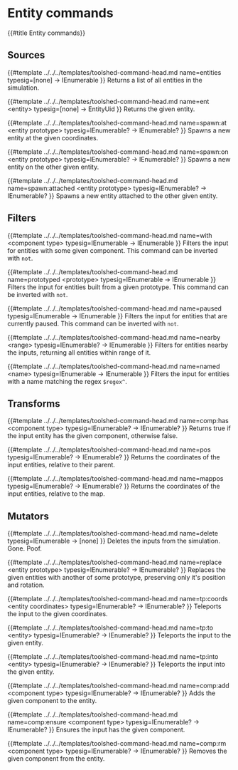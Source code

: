 # Entity commands
{{#title Entity commands}}

## Sources
{{#template 
    ../../../templates/toolshed-command-head.md
    name=entities
    typesig=[none] -> IEnumerable<EntityUid>
}}
Returns a list of all entities in the simulation.

{{#template 
    ../../../templates/toolshed-command-head.md
    name=ent &lt;entity&gt;
    typesig=[none] -> EntityUid
}}
Returns the given entity.

{{#template 
    ../../../templates/toolshed-command-head.md
    name=spawn:at &lt;entity prototype&gt;
    typesig=IEnumerable?<EntityCoordinates> -> IEnumerable?<EntityUid>
}}
Spawns a new entity at the given coordinates.

{{#template 
    ../../../templates/toolshed-command-head.md
    name=spawn:on &lt;entity prototype&gt;
    typesig=IEnumerable?<EntityUid> -> IEnumerable?<EntityUid>
}}
Spawns a new entity on the other given entity.

{{#template 
    ../../../templates/toolshed-command-head.md
    name=spawn:attached &lt;entity prototype&gt;
    typesig=IEnumerable?<EntityUid> -> IEnumerable?<EntityUid>
}}
Spawns a new entity attached to the other given entity.

## Filters
{{#template 
    ../../../templates/toolshed-command-head.md
    name=with &lt;component type&gt;
    typesig=IEnumerable<EntityUid> -> IEnumerable<EntityUid>
}}
Filters the input for entities with some given component.
This command can be inverted with `not`.

{{#template 
    ../../../templates/toolshed-command-head.md
    name=prototyped &lt;prototype&gt;
    typesig=IEnumerable<EntityUid> -> IEnumerable<EntityUid>
}}
Filters the input for entities built from a given prototype.
This command can be inverted with `not`.

{{#template 
    ../../../templates/toolshed-command-head.md
    name=paused
    typesig=IEnumerable<EntityUid> -> IEnumerable<EntityUid>
}}
Filters the input for entities that are currently paused.
This command can be inverted with `not`.

{{#template 
    ../../../templates/toolshed-command-head.md
    name=nearby &lt;range&gt;
    typesig=IEnumerable?<EntityUid> -> IEnumerable<EntityUid>
}}
Filters for entities nearby the inputs, returning all entities within range of it.

{{#template 
    ../../../templates/toolshed-command-head.md
    name=named &lt;name&gt;
    typesig=IEnumerable<EntityUid> -> IEnumerable<EntityUid>
}}
Filters the input for entities with a name matching the regex `$regex^`.

## Transforms
{{#template 
    ../../../templates/toolshed-command-head.md
    name=comp:has &lt;component type&gt;
    typesig=IEnumerable?<EntityUid> -> IEnumerable?<bool>
}}
Returns true if the input entity has the given component, otherwise false.

{{#template 
    ../../../templates/toolshed-command-head.md
    name=pos
    typesig=IEnumerable?<EntityUid> -> IEnumerable?<EntityCoordinates>
}}
Returns the coordinates of the input entities, relative to their parent.

{{#template 
    ../../../templates/toolshed-command-head.md
    name=mappos
    typesig=IEnumerable?<EntityUid> -> IEnumerable?<EntityCoordinates>
}}
Returns the coordinates of the input entities, relative to the map.

## Mutators
{{#template 
    ../../../templates/toolshed-command-head.md
    name=delete
    typesig=IEnumerable<EntityUid> -> [none]
}}
Deletes the inputs from the simulation. Gone. Poof.

{{#template 
    ../../../templates/toolshed-command-head.md
    name=replace &lt;entity prototype&gt;
    typesig=IEnumerable?<EntityUid> -> IEnumerable?<EntityUid>
}}
Replaces the given entities with another of some prototype, preserving only it's position and rotation.

{{#template 
    ../../../templates/toolshed-command-head.md
    name=tp:coords &lt;entity coordinates&gt;
    typesig=IEnumerable?<EntityUid> -> IEnumerable?<EntityUid>
}}
Teleports the input to the given coordinates.

{{#template 
    ../../../templates/toolshed-command-head.md
    name=tp:to &lt;entity&gt;
    typesig=IEnumerable?<EntityUid> -> IEnumerable?<EntityUid>
}}
Teleports the input to the given entity.

{{#template 
    ../../../templates/toolshed-command-head.md
    name=tp:into &lt;entity&gt;
    typesig=IEnumerable?<EntityUid> -> IEnumerable?<EntityUid>
}}
Teleports the input into the given entity.

{{#template 
    ../../../templates/toolshed-command-head.md
    name=comp:add &lt;component type&gt;
    typesig=IEnumerable?<EntityUid> -> IEnumerable?<EntityUid>
}}
Adds the given component to the entity.

{{#template 
    ../../../templates/toolshed-command-head.md
    name=comp:ensure &lt;component type&gt;
    typesig=IEnumerable?<EntityUid> -> IEnumerable?<EntityUid>
}}
Ensures the input has the given component.

{{#template 
    ../../../templates/toolshed-command-head.md
    name=comp:rm &lt;component type&gt;
    typesig=IEnumerable?<EntityUid> -> IEnumerable?<EntityUid>
}}
Removes the given component from the entity.